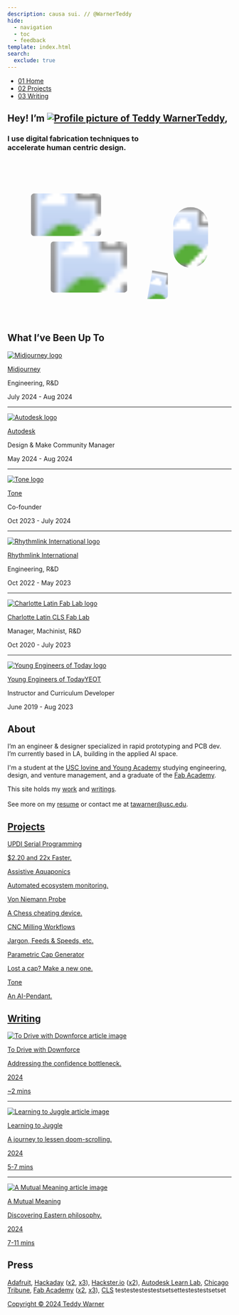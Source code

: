 ```yaml
---
description: causa sui. // @WarnerTeddy
hide:
  - navigation
  - toc
  - feedback
template: index.html
search:
  exclude: true
---
```


<!DOCTYPE html>
<html lang="en">
<head>
  <meta charset="UTF-8">
  <meta name="viewport" content="width=device-width, initial-scale=1.0">
  
  <!-- Primary Meta Tags -->
  <meta name="title" content="Teddy Warner">
  <meta name="description" content="I build hardware. // @WarnerTeddy">
  <meta name="keywords" content="Digital fabrication, PCB development, Mechatronics engineering, USC Iovine and Young Academy, Engineering design, Fab Academy, Hardware engineering, Rapid prototyping, CAD design, Physical computing, Electronics design, IoT development, Wearable technology, Engineering portfolio">
  <meta name="author" content="Teddy Warner">
  <meta name="robots" content="index, follow">
  
  <!-- Open Graph / Facebook -->
  <meta property="og:type" content="website">
  <meta property="og:url" content="https://teddywarner.org/">
  <meta property="og:title" content="Teddy Warner">
  <meta property="og:description" content="causa sui. // @WarnerTeddy">
  <meta property="og:image" content="https://teddywarner.org/assets/images/thumb.png">
  <meta property="og:image:type" content="image/png">
  <meta property="og:image:width" content="1200">
  <meta property="og:image:height" content="630">

  <!-- Twitter -->
  <meta property="twitter:card" content="summary_large_image">
  <meta property="twitter:url" content="https://teddywarner.org/">
  <meta property="twitter:title" content="Teddy Warner">
  <meta property="twitter:description" content="causa sui. // @WarnerTeddy">
  <meta property="twitter:image" content="https://teddywarner.org/assets/images/thumb.png">

  <link rel="preconnect" href="https://fonts.googleapis.com">
  <link rel="preconnect" href="https://fonts.gstatic.com" crossorigin>
  <link href="https://fonts.googleapis.com/css2?family=Crimson+Pro:ital,wght@0,200..900;1,200..900&display=swap" rel="stylesheet">
  <link href="https://fonts.googleapis.com/css2?family=Crimson+Pro:ital,wght@0,200..900;1,200..900&family=JetBrains+Mono:ital,wght@0,100..800;1,100..800&display=swap" rel="stylesheet">
  <script src="https://kit.fontawesome.com/79ff35ecec.js" crossorigin="anonymous"></script>
  <link rel="stylesheet" href="assets/css/index.css">
</head>

<body>

  <nav class="main-navigation">
    <ul>
      <li><a class="home" href="https://teddywarner.com"><span class="navnum">01</span> Home</a></li>
      <li><a class="proj" href="https://teddywarner.com/proj/"><span class="navnum">02</span> Projects</a></li>
      <li><a class="writ" href="https://teddywarner.com/writ/"><span class="navnum">03</span> Writing</a></li>
    </ul>
  </nav>

  <main data-scroll-container>
  <div class="content-container">
    <section class="intro-section">
      <div class="content1">
        <div class="introabt">
          <h2>Hey! I’m <a id="twittername" target=”_blank” href="https://x.com/WarnerTeddy"><img class="pfp" src="https://pbs.twimg.com/profile_images/1794427673546035200/QnksLLBB_400x400.jpg" alt="Profile picture of Teddy Warner">Teddy</a>, <span id="typed"></span></h2>
          <h3>I use digital fabrication techniques to<br>accelerate human centric design.</h3>
        </div>
      </div>
    </section>
    <section class="featured-projects">
        <div class="content2" id="content2">
            <div class="projparent">
                <div class="projscale">
                    <svg viewBox="0 0 1440 1024" preserveAspectRatio="none" fill="none" xmlns="http://www.w3.org/2000/svg">
                        <defs>
                            <clipPath id="clip0_107_71">
                                <rect x="804.5" y="624" width="226" height="272" rx="21" />
                            </clipPath>
                            <clipPath id="clip1_107_71">
                                <rect x="143" y="212" width="467" height="288" rx="25" />
                            </clipPath>
                            <clipPath id="clipImage1">
                                <rect x="1065" y="307" width="225" height="389" rx="112.5" />
                            </clipPath>
                            <clipPath id="clipImage2">
                                <rect x="277.5" y="527" width="492" height="328" rx="21" />
                            </clipPath>
                            <clipPath id="clipImage4">
                                <rect x="151" y="220" width="451" height="273" rx="21" />
                            </clipPath>
                            <clipPath id="clipImageTone">
                                <path d="M847.468 115H819.532H658.601H649.2C645.28 115 643.319 115 641.822 115.763C640.505 116.434 639.434 117.505 638.763 118.822C638 120.319 638 122.28 638 126.2V135.343V470.823V480.8C638 484.72 638 486.681 638.763 488.178C639.434 489.495 640.505 490.566 641.822 491.237C643.319 492 645.28 492.165 649.2 492.165H659.601H749.535H759.685C760.842 492.165 761.42 492.165 761.909 492.176C784.891 492.699 803.397 511.205 803.92 534.187C803.931 534.676 803.931 535.254 803.931 536.411V565.657V575.731C803.931 579.651 804 581.681 804.763 583.178C805.434 584.495 806.505 585.566 807.822 586.237C809.319 587 811.28 587 815.2 587L825.463 586.931L1007.4 587H1017.8C1021.72 587 1023.68 587 1025.18 586.237C1026.5 585.566 1027.57 584.495 1028.24 583.178C1029 581.681 1029 579.72 1029 575.8V565.657V136.343V126.2C1029 122.28 1029 120.319 1028.24 118.822C1027.57 117.505 1026.5 116.434 1025.18 115.763C1023.68 115 1021.72 115 1017.8 115H1007.4H847.468Z" />
                            </clipPath>
                            <path id="circlePath" d="M 1137 797 m -50, 0 a 50,50 0 1,1 100,0 a 50,50 0 1,1 -100,0" />
                        </defs>
                        <g id="title-group" class="title">
                            <rect x="141" y="143" width="224" height="49" rx="24.5" fill="var(--md-default-bg-color)" />
                            <rect x="141.5" y="143.5" width="223" height="48" rx="24" stroke="var(--md-default-fg-color--lighter)" />
                            <text x="253" y="175" fill="var(--md-default-fg-color--light)" text-anchor="middle" font-family="Crimson Pro" font-size="23" font-style="normal" font-weight="300" line-height="109.588%">A Creative Curation</text>
                        </g>
                        <a href="https://teddywarner.org/Projects/AssistiveAquaponics/">
                            <g id="image-card-1" class="project">
                                <rect x="1057" y="299" width="240" height="405" rx="120" fill="var(--md-default-fg-color--lightest)" />
                                <rect x="1057.5" y="299.5" width="239" height="404" rx="119.5" stroke="var(--md-default-fg-color--lighter)" stroke-opacity="0.2" />
                                <image x="1065" y="307" width="225" height="389" href="assets/images/index/aaft.png" clip-path="url(#clipImage1)" preserveAspectRatio="xMidYMid slice" alt="Assistive Aquaponics project image" />
                                <rect x="1065.5" y="307.5" width="224" height="388" rx="112" stroke="var(--md-default-fg-color--lighter)" stroke-opacity="0.2" />
                            </g>
                        </a>
                        <a href="https://teddywarner.org/writ">
                          <g id="image-card-2" class="project">
                              <rect x="269.5" y="520" width="508" height="342" rx="26" fill="var(--md-default-fg-color--lightest)" />
                              <rect x="270" y="520.5" width="507" height="341" rx="25.5" stroke="var(--md-default-fg-color--lighter)" stroke-opacity="0.2" />
                              <image x="277.5" y="527" width="492" height="328" href="assets/images/index/flowers.jpg" clip-path="url(#clipImage2)" preserveAspectRatio="xMidYMid slice" alt="Flowers project image" />
                              <rect x="278" y="527.5" width="491" height="327" rx="20.5" stroke="var(--md-default-fg-color--lighter)" stroke-opacity="0.2" />
                          </g>
                        </a>
                        <a target="_blank" href="https://www.goodreads.com/review/list/179003175?shelf=%23ALL%23&view=covers">
                          <g id="reading-card" class="project">
                              <rect x="796.5" y="616" width="242" height="288" rx="27" fill="var(--md-default-fg-color--lightest)" stroke="var(--md-default-fg-color--lighter)" stroke-opacity="0.2" />
                              <g clip-path="url(#clip0_107_71)">
                                  <g class="reading-content">
                                      <rect x="804.5" y="624" width="226" height="272" rx="21" fill="var(--md-default-bg-color)" fill-opacity="0.4" />
                                      <rect x="843" y="645" width="149" height="31" rx="15.5" fill="var(--md-default-bg-color)" />
                                      <text x="917.5" y="665" text-anchor="middle" fill="var(--md-default-fg-color)" fill-opacity="0.55" font-family="JetBrains Mono" font-size="12" font-style="normal" font-weight="300" line-height="109.588%">What I'm Reading</text>
                                      <text x="816" y="715" text-anchor="left" fill="var(--md-default-fg-color)" fill-opacity="0.75" font-family="JetBrains Mono" font-size="18" font-style="normal" font-weight="500" line-height="109.588%">BOOM</text>
                                      <text x="817" y="733" text-anchor="left" fill="var(--md-default-fg-color)" fill-opacity="0.75" font-family="JetBrains Mono" font-size="11" font-style="normal" font-weight="400" line-height="109.588%">Hobart & Huber</text>
                                  </g>
                                  <image x="930.473" y="713" width="144.272" height="230.193" transform="rotate(10 930.473 713)" href="https://images-na.ssl-images-amazon.com/images/S/compressed.photo.goodreads.com/books/1728481365i/205307264.jpg" preserveAspectRatio="xMidYMid slice" alt="Book cover of BOOM by Hobart & Huber" />
                              </g>
                              <rect x="805" y="624.5" width="225" height="271" rx="20.5" stroke="var(--md-default-fg-color--lighter)" stroke-opacity="0.2" />
                          </g>
                        </a>
                        <a href="https://teddywarner.org/Projects/VonNiemannProbe/">
                            <g id="image-card-4" class="project">
                                <g clip-path="url(#clip1_107_71)">
                                    <rect x="142" y="212" width="468" height="288" rx="26" fill="var(--md-default-fg-color--lightest)" />
                                    <image x="151" y="220" width="451" height="273" href="assets/images/index/vnp.gif" clip-path="url(#clipImage4)" preserveAspectRatio="xMidYMid slice" alt="Von Niemann Probe project image" />
                                    <rect x="151.5" y="220.5" width="450" height="272" rx="20.5" stroke="var(--md-default-fg-color--lighter)" stroke-opacity="0.2" />
                                </g>
                                <rect x="143.5" y="212.5" width="466" height="287" rx="24.5" stroke="var(--md-default-fg-color--lighter)" stroke-opacity="0.2" />
                            </g>
                        </a>
                        <a target="_blank" href="https://tone.computer/">
                            <g id="image-card-3" class="project">
                                <path d="M848.04 107H818.96H652.485C644.615 107 640.679 107 637.673 108.503C635.029 109.825 632.879 111.935 631.532 114.53C630 117.48 630 121.342 630 129.066V477.986C630 485.71 630 489.572 631.532 492.522C632.879 495.117 635.029 497.227 637.673 498.549C640.679 500.052 644.615 500.052 652.485 500.052H750.262H760.035C780.16 500.052 796.475 516.367 796.475 536.493V572.934C796.475 580.658 796.475 584.52 798.007 587.47C799.354 590.065 801.504 592.175 804.149 593.497C807.155 595 811.09 595 818.96 595H818.96H1014.52H1014.52C1022.39 595 1026.32 595 1029.33 593.497C1031.97 592.175 1034.12 590.065 1035.47 587.47C1037 584.52 1037 580.658 1037 572.934V129.066V129.066C1037 121.342 1037 117.48 1035.47 114.53C1034.12 111.935 1031.97 109.825 1029.33 108.503C1026.32 107 1022.39 107 1014.52 107H848.04Z" fill="var(--md-default-fg-color--lightest)" stroke="var(--md-default-fg-color--lighter)" stroke-opacity="0.2" />
                                <image class="toneimg" x="638" y="107" width="390" height="488" clip-path="url(#clipImageTone)" preserveAspectRatio="xMidYMid slice" alt="Tone project image" />
                                <path d="M847.468 115H819.532H658.601H649.2C645.28 115 643.319 115 641.822 115.763C640.505 116.434 639.434 117.505 638.763 118.822C638 120.319 638 122.28 638 126.2V135.343V470.823V480.8C638 484.72 638 486.681 638.763 488.178C639.434 489.495 640.505 490.566 641.822 491.237C643.319 492 645.28 492.165 649.2 492.165H659.601H749.535H759.685C760.842 492.165 761.42 492.165 761.909 492.176C784.891 492.699 803.397 511.205 803.92 534.187C803.931 534.676 803.931 535.254 803.931 536.411V565.657V575.731C803.931 579.651 804 581.681 804.763 583.178C805.434 584.495 806.505 585.566 807.822 586.237C809.319 587 811.28 587 815.2 587L825.463 586.931L1007.4 587H1017.8C1021.72 587 1023.68 587 1025.18 586.237C1026.5 585.566 1027.57 584.495 1028.24 583.178C1029 581.681 1029 579.72 1029 575.8V565.657V136.343V126.2C1029 122.28 1029 120.319 1028.24 118.822C1027.57 117.505 1026.5 116.434 1025.18 115.763C1023.68 115 1021.72 115 1017.8 115H1007.4H847.468Z" fill="none" stroke="var(--md-default-fg-color--lighter)" stroke-opacity="0.2" />
                            </g>
                        </a>
                        <a class="circleLink" href="https://teddywarner.org/proj">
                            <g class="circleGroup" id="circleGroup">
                                <circle class="abtbtn" stroke="none" fill="var(--md-default-bg-color)" cx="1137" cy="797" r="50" onmouseenter="leftrevoff()" onmouseleave="leftrevon()" />
                                <path id="circlePath" d="M 1137 797 m -50, 0 a 50,50 0 1,1 100,0 a 50,50 0 1,1 -100,0" fill="none" />
                                <text class="circle-text" fill="var(--md-default-fg-color)" font-size="14.3" font-weight="300" font-family="JetBrains Mono" dy="0.4em">
                                    <textPath id="circleTextPath" href="#circlePath" startOffset="50%" text-anchor="middle">
                                      More Work - More Work - More Work - 
                                    </textPath>
                                </text>
                            </g>
                        </a>
                    </svg>
                </div>
            </div>
        </div>
    </section>
    <section class="experience">
      <div class="content3">
        <h2>What I’ve Been Up To</h2>
        <a target=”_blank” href="https://www.midjourney.com/home">
          <img class="companylogo" src="assets/images/index/logos/mj.png" alt="Midjourney logo"><p class="company">Midjourney</p></a><p class="role">Engineering<span class="mobileyear">, R&D</span></p><p class="year"><span class="mobileyear">July </span>2024<span class="mobileyear"> - Aug 2024</span></p>
        <hr/>
        <a target=”_blank” href="https://www.autodesk.com/">
          <img class="companylogo" src="assets/images/index/logos/autodesk.png" alt="Autodesk logo"><p class="company">Autodesk</p></a><p class="role"><span class="mobileyear">Design & Make </span>Community Manager</p><p class="year"><span class="mobileyear">May </span>2024<span class="mobileyear"> - Aug 2024</span></p>
        <hr/>
        <a target=”_blank” href="https://tone.computer/">
          <img class="companylogo" src="assets/images/index/logos/tone.png" alt="Tone logo"><p class="company">Tone</p></a><p class="role">Co-founder</p><p class="year"><span class="mobileyear">Oct 2023 - July </span>2024</p>
        <hr/>
        <a target=”_blank” href="https://rhythmlink.com/">
          <img class="companylogo" src="assets/images/index/logos/ri.png" alt="Rhythmlink International logo"><p class="company">Rhythmlink International</p></a><p class="role"><span class="mobileyear">Engineering, </span>R&D</p><p class="year"><span class="mobileyear">Oct </span>2022 - <span class="mobileyear">May </span>2023</p>
        <hr/>
        <a target=”_blank” href="https://www.charlottelatin.org/academics/steam">
          <img class="companylogo" src="assets/images/index/logos/fab.png" alt="Charlotte Latin Fab Lab logo"><p class="company"><span class="mobileyear">Charlotte Latin </span><span class="mobileshow">CLS </span>Fab Lab</p></a><p class="role">Manager<span class="mobileyear">, Machinist, R&D</span></p><p class="year"><span class="mobileyear">Oct </span>2020 - <span class="mobileyear">July </span>2023</p>
        <hr/>
        <a target=”_blank” href="https://www.youngengineersoftoday.com/">
          <img class="companylogo" src="assets/images/index/logos/yeot.png" alt="Young Engineers of Today logo"><p class="company"><span class="mobileyear">Young Engineers of Today</span><span class="mobileshow">YEOT</span></p></a><p class="role">Instructor<span class="mobileyear"> and Curriculum Developer</span></p><p class="year"><span class="mobileyear">June </span>2019 - <span class="mobileyear">Aug </span>2023</p>
    </section>
    <section class="about">
      <div class="content4">
        <h2>About</h2>
        <p class="abt1">I’m an engineer & designer specialized in rapid prototyping and PCB dev. I’m currently based in LA, building in the applied AI space.</p>
        <p class="abt2">I'm a student at the <a target=”_blank” href="https://iovine-young.usc.edu/">USC Iovine and Young Academy</a> studying engineering, design, and venture management, and a graduate of the <a target=”_blank” href="https://fabacademy.org/">Fab Academy</a>.</p>
        <p class="abt3">This site holds my <a href="https://teddywarner.org/proj">work</a> and <a href="https://teddywarner.org/writ">writings</a>.<span class="mobileyear"></br></br></span> See more on my <a href="assets/misc/resume.pdf">resume</a> or contact me at <a href="mailto:tawarner@usc.edu">tawarner@usc.edu</a>.</p>
    </section>
    <section class="projects">
      <div class="content5">
        <a href="https://teddywarner.org/proj"><h2>Projects</h2></a>
        <div class="grid-container">
          <a href="https://teddywarner.org/Projects/SerialUPDI/"> <div class="grid-item">
              <p class="projtitle">UPDI Serial Programming</p>
              <p class="projdescription">$2.20 and 22x Faster.</p>
              <i class="fa-solid fa-arrow-up-right-from-square"></i>
            </div> </a>
          <a href="https://teddywarner.org/Projects/AssistiveAquaponics/"> <div class="grid-item">
              <p class="projtitle">Assistive Aquaponics</p>
              <p class="projdescription">Automated ecosystem monitoring.</p>
              <i class="fa-solid fa-arrow-up-right-from-square"></i>
            </div> </a>
          <a href="https://teddywarner.org/Projects/VonNiemannProbe/"> <div class="grid-item">
              <p class="projtitle">Von Niemann Probe</p>
              <p class="projdescription">A Chess cheating device.</p>
              <i class="fa-solid fa-arrow-up-right-from-square"></i>
            </div> </a>
          <span class="mobileyear">
          <a href="https://teddywarner.org/Projects/MillingWorflow/"> <div class="grid-item">
              <p class="projtitle">CNC Milling Workflows</p>
              <p class="projdescription">Jargon, Feeds & Speeds, etc.</p>
              <i class="fa-solid fa-arrow-up-right-from-square"></i>
            </div> </a>
          </span>
          <a href="https://teddywarner.org/Projects/ParametricGenerator/"> <div class="grid-item">
              <p class="projtitle">Parametric Cap Generator</p>
              <p class="projdescription">Lost a cap? Make a new one.</p>
              <i class="fa-solid fa-arrow-up-right-from-square"></i>
            </div> </a>
          <a target=”_blank” href="https://tone.computer/"> <div class="grid-item">
              <p class="projtitle">Tone</p>
              <p class="projdescription">An AI-Pendant.</p>
              <i class="fa-solid fa-arrow-up-right-from-square"></i>
            </div> </a>
        </div>
      </div>
    </section>
    <section class="writing">
      <div class="content6" id="content6">
        <a href="https://teddywarner.org/writ"><h2>Writing</h2></a>
        <div class="writparent">
          <a href="https://teddywarner.org/writings/downforce">
            <div class="imgparent"><img class="writeimg" src="assets/images/force/force.png" alt="To Drive with Downforce article image"></div>
            <p class="projtitle">To Drive with Downforce</p>
            <p class="projdescription">Addressing the confidence bottleneck.</p>
            <p class="writeyear">2024</p>
            <span class="mobileyear">
            <p class="readtime">~2 mins</p>
            </span>
          </a>
        </div>
        <hr/>
        <div class="writparent">
          <a href="https://teddywarner.org/writings/juggling">
            <div class="imgparent"><img class="writeimg" src="assets/images/juggle/juggle.png" alt="Learning to Juggle article image"></div>
            <p class="projtitle">Learning to Juggle</p>
            <p class="projdescription">A journey to lessen doom-scrolling.</p>
            <p class="writeyear">2024</p>
            <span class="mobileyear">
            <p class="readtime">5-7 mins</p>
            </span>
          </a>
        </div>
        <span class="mobileyear">
        <hr/>
        <div class="writparent">
          <a href="https://teddywarner.org/writings/a-mutual-meaning">
            <div class="imgparent"><img class="writeimg" src="assets/images/index/orange.png" alt="A Mutual Meaning article image"></div>
            <p class="projtitle">A Mutual Meaning</p>
            <p class="projdescription">Discovering Eastern philosophy.</p>
            <p class="writeyear">2024</p>
            <span class="mobileyear">
            <p class="readtime">7-11 mins</p>
            </span>
          </a>
        </div>
        </span>
      </div>
    </section>
    <section class="press">
      <div class="content7">
        <h2>Press</h2>
        <p class="pressentry"><a target=”_blank” href="https://blog.adafruit.com/2023/02/01/the-von-niemann-probe-aims-to-investigate-the-accusations-of-chess-cheating-wearablewednesday/">Adafruit</a>, <a target=”_blank” href="https://hackaday.com/2023/02/01/electronic-shoe-explores-alleged-chess-misbehavior/">Hackaday</a> (<a target=”_blank” href="https://hackaday.com/2022/12/26/turning-a-microchip-mplab-snap-into-a-udpi-avr-programmer/">x2</a>, <a target=”_blank” href="https://hackaday.com/2023/01/25/pizza-making-cnc-machine-is-the-only-tool-weve-ever-dreamed-of/">x3</a>), <a target=”_blank” href="https://www.hackster.io/news/pizza-pizza-cnc-machine-makes-pizzas-so-you-don-t-have-to-2abc96e2c411">Hackster.io</a> (<a target=”_blank” href="https://www.hackster.io/news/this-chess-cheating-wearable-aims-to-investigate-the-accusations-against-grandmaster-hans-neimann-90b63403b5d0">x2</a>), <a target=”_blank” href="https://blogs.autodesk.com/learn-lab/2022/07/20/upskilling-for-the-future-with-instructables-student-design-challenges/">Autodesk Learn Lab</a>, <a target=”_blank” href="https://www.chicagotribune.com/2016/01/04/st-francis-students-gain-skills-while-creating-underwater-robot/">Chicago Tribune</a>, <a target=”_blank” href="https://vimeo.com/950957571">Fab Academy</a> (<a target=”_blank” href="https://vimeo.com/563923609#t=4233s">x2</a>, <a target=”_blank” href="https://vimeo.com/510901917">x3</a>), <a target=”_blank” href="https://www.instagram.com/p/COdXD7fJ5Zl/?">CLS</a> <span class="hiddentext">testestestestestsetsettestestestsetset</span></p>
    </section>
    <section class="footer">
      <div class="content8">
        <div class="socialpar">
          <a target=”_blank” href="https://github.com/Twarner491">
            <i class="fa-brands fa-github"></i>
          </a>
        </div>
        <div class="socialpar">
          <a target=”_blank” href="https://x.com/WarnerTeddy">
            <i class="fa-brands fa-twitter"></i>
          </a>
        </div>
        <div class="socialpar">
          <a target=”_blank” href="mailto:tawarner@usc.edu">
            <i class="fa-solid fa-paper-plane"></i>
          </a>
        </div>
        <a target=”_blank” href="https://github.com/Twarner491/TeddyWarner.org/blob/main/LICENSE">
          <p class="copyright">Copyright © 2024 Teddy Warner</p>
        </a>
    </section>
    <h1 style="display:none;">Teddy Warner - Digital Fabrication Engineer & Designer</h1>
  </div>
  </main>

  <script src="https://unpkg.com/typed.js@2.1.0/dist/typed.umd.js"></script>
  <script>
    var typed = new Typed('#typed', {
      strings: ['a maker.', 'an engineer.', 'a designer.', 'a student.'],
      startDelay: 700,
      typeSpeed: 60,
      backSpeed: 60,
      backDelay: 1200,
      loop: true
    });
    document.addEventListener("DOMContentLoaded", function() {
      var content2 = document.getElementById('content2');
      var observer = new ResizeObserver(entries => {
        for (let entry of entries) {
          var content2Height = entry.contentRect.height;
          document.documentElement.style.setProperty('--content2-height', content2Height + 'px');
        }
      });
      observer.observe(content2);
    });
    document.addEventListener("DOMContentLoaded", function() {
      const toneImage = document.querySelector('.project .toneimg');
      const root = document.documentElement;
      function colortheme() {
          const selectedOption = document.querySelector('input[name="__palette"]:checked');
          const currentTheme = selectedOption ? selectedOption.getAttribute('data-md-color-scheme') : 'light';
          let toneUrl;
          if (currentTheme === 'slate') {
              toneUrl = getComputedStyle(root).getPropertyValue('--tone-url-slate').trim().replace(/^"(.*)"$/, '$1');
          } else {
              toneUrl = getComputedStyle(root).getPropertyValue('--tone-url-light').trim().replace(/^"(.*)"$/, '$1');
          }
          toneImage.setAttributeNS('http://www.w3.org/1999/xlink', 'href', toneUrl);
      }
        function saveTheme() {
          const selectedOption = document.querySelector('input[name="__palette"]:checked');
          if (selectedOption) {
            const currentTheme = selectedOption.getAttribute('data-md-color-scheme');
            localStorage.setItem('theme', currentTheme);
          }
        }
        function applySavedTheme() {
          const savedTheme = localStorage.getItem('theme');
          if (savedTheme) {
            const themeOption = document.querySelector(`input[name="__palette"][data-md-color-scheme="${savedTheme}"]`);
            if (themeOption) {
              themeOption.checked = true;
              root.setAttribute('data-md-color-scheme', savedTheme);
              colortheme();
            }
          }
        }
        applySavedTheme();
        colortheme(); 
        document.querySelectorAll('input[name="__palette"]').forEach((input) => {
            input.addEventListener('change', () => {
                colortheme();
                saveTheme();
            });
        });
        window.colortheme = colortheme;
      });
    document.addEventListener("DOMContentLoaded", function() {
      var content6 = document.getElementById('content6');
      var observer = new ResizeObserver(entries => {
        for (let entry of entries) {
          var content6Height = entry.contentRect.height;
          document.documentElement.style.setProperty('--content6-height', content6Height + 'px');
        }
      });
      observer.observe(content6);
    });
  </script>
  <script src="../assets/js/index.js"></script>
</body>
</html>